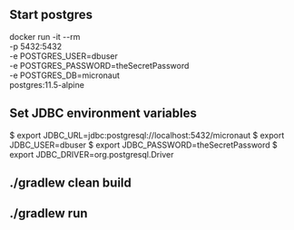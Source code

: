 ## Start postgres 
docker run -it --rm \
    -p 5432:5432 \
    -e POSTGRES_USER=dbuser \
    -e POSTGRES_PASSWORD=theSecretPassword \
    -e POSTGRES_DB=micronaut \
    postgres:11.5-alpine
    
## Set JDBC environment variables
$ export JDBC_URL=jdbc:postgresql://localhost:5432/micronaut
$ export JDBC_USER=dbuser
$ export JDBC_PASSWORD=theSecretPassword
$ export JDBC_DRIVER=org.postgresql.Driver

## ./gradlew clean build

## ./gradlew run
